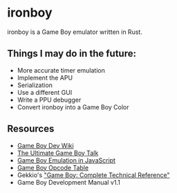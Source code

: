 # ironboy

ironboy is a Game Boy emulator written in Rust.

## Things I may do in the future:
 * More accurate timer emulation
 * Implement the APU
 * Serialization
 * Use a different GUI
 * Write a PPU debugger
 * Convert ironboy into a Game Boy Color
 
## Resources
 * [Game Boy Dev Wiki](https://gbdev.gg8.se/wiki/articles/Main_Page)
 * [The Ultimate Game Boy Talk](https://www.youtube.com/watch?v=HyzD8pNlpwI)
 * [Game Boy Emulation in JavaScript](https://imrannazar.com/gameBoy-Emulation-in-JavaScript)
 * [Game Boy Opcode Table](https://izik1.github.io/gbops)
 * Gekkio's ["Game Boy: Complete Technical Reference"](https://github.com/Gekkio/gb-ctr)
 * Game Boy Development Manual v1.1

